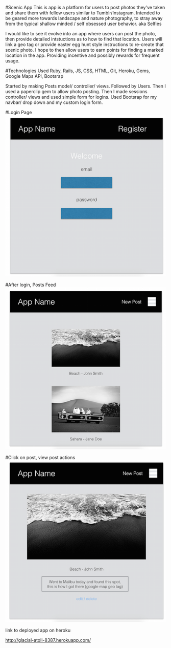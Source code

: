 #Scenic App
This is app is a platform for users to post photos they've taken and share them with fellow users similar to Tumblr/Instagram. Intended to be geared more towards landscape and nature photography, to stray away from the typical shallow minded / self obsessed user behavior. aka Selfies

I would like to see it evolve into an app where users can post the photo, then provide detailed intstuctions as to how to find that location. Users will link a geo tag or provide easter egg hunt style instructions to re-create that scenic photo. I hope to then allow users to earn points for finding a marked location in the app. Providing incentive and possibly rewards for frequent usage.

#Technologies Used
Ruby, Rails, JS, CSS, HTML, Git, Heroku, Gems, Google Maps API, Bootsrap

Started by making Posts model/ controller/ views. Followed by Users. Then I used a paperclip gem to allow photo posting. Then I made sessions controller/ views and used simple form for logins. Used Bootsrap for my navbar/ drop down and my custom login form.

#Login Page
![](app/assets/images/1.png)

#After login, Posts Feed
![](app/assets/images/2.png)

#Click on post, view post actions
![](app/assets/images/3.png)

link to deployed app on heroku

http://glacial-atoll-8387.herokuapp.com/